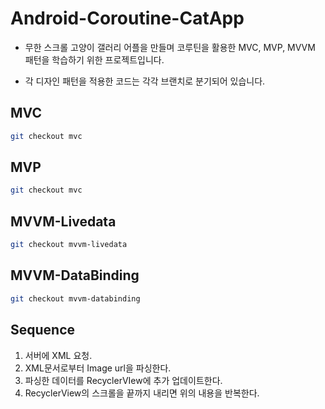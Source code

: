# Android-Coroutine-CatApp

- 무한 스크롤 고양이 갤러리 어플을 만들며 코루틴을 활용한 MVC, MVP, MVVM 패턴을 학습하기 위한 프로젝트입니다.

- 각 디자인 패턴을 적용한 코드는 각각 브랜치로 분기되어 있습니다.

## MVC

```bash
git checkout mvc
```

## MVP

```bash
git checkout mvc
```

## MVVM-Livedata

```bash
git checkout mvvm-livedata
```

## MVVM-DataBinding

```bash
git checkout mvvm-databinding
```



## Sequence

1. 서버에 XML 요청.
2. XML문서로부터 Image url을 파싱한다.
3. 파싱한 데이터를 RecyclerVIew에 추가 업데이트한다.
4. RecyclerView의 스크롤을 끝까지 내리면 위의 내용을 반복한다.
